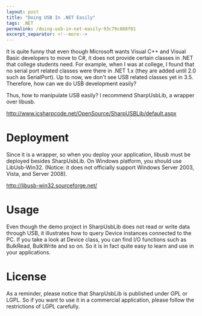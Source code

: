 ```yaml
---
layout: post
title: "Doing USB In .NET Easily"
tags: .NET
permalink: /doing-usb-in-net-easily-93c79c888f01
excerpt_separator: <!--more-->
---
```

It is quite funny that even though Microsoft wants Visual C++ and Visual Basic developers to move to C#, it does not provide certain classes in .NET that college students need. For example, when I was at college, I found that no serial port related classes were there in .NET 1.x (they are added until 2.0 such as SerialPort). Up to now, we don't see USB related classes yet in 3.5. Therefore, how can we do USB development easily?
<!--more-->

Thus, how to manipulate USB easily? I recommend SharpUsbLib, a wrapper over libusb.

http://www.icsharpcode.net/OpenSource/SharpUSBLib/default.aspx

# Deployment

Since it is a wrapper, so when you deploy your application, libusb must be deployed besides SharpUsbLib. On Windows platform, you should use LibUsb-Win32. (Notice: it does not officially support Windows Server 2003, Vista, and Server 2008).

http://libusb-win32.sourceforge.net/

# Usage

Even though the demo project in SharpUsbLib does not read or write data through USB, it illustrates how to query Device instances connected to the PC. If you take a look at Device class, you can find I/O functions such as BulkRead, BulkWrite and so on. So it is in fact quite easy to learn and use in your applications.

# License

As a reminder, please notice that SharpUsbLib is published under GPL or LGPL. So if you want to use it in a commercial application, please follow the restrictions of LGPL carefully.
